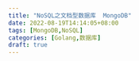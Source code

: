 ```yaml
---
title: "NoSQL之文档型数据库  MongoDB"
date: 2022-08-19T14:14:05+08:00
tags: [MongoDB,NoSQL]
categories: [Golang,数据库]
draft: true
---
```


